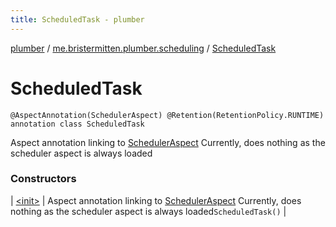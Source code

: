 ```yaml
---
title: ScheduledTask - plumber
---
```


[plumber](../../index.html) / [me.bristermitten.plumber.scheduling](../index.html) / [ScheduledTask](./index.html)

# ScheduledTask

`@AspectAnnotation(SchedulerAspect) @Retention(RetentionPolicy.RUNTIME) annotation class ScheduledTask`

Aspect annotation linking to [SchedulerAspect](../-scheduler-aspect/index.html)
Currently, does nothing as the scheduler aspect is always loaded

### Constructors

| [&lt;init&gt;](-init-.html) | Aspect annotation linking to [SchedulerAspect](../-scheduler-aspect/index.html) Currently, does nothing as the scheduler aspect is always loaded`ScheduledTask()` |

